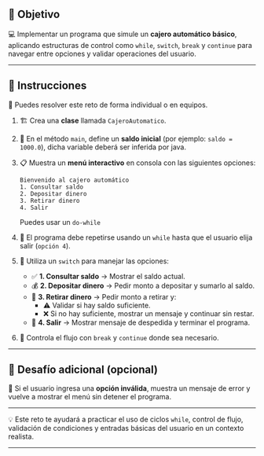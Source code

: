 
## 🎯 Objetivo

💻 Implementar un programa que simule un **cajero automático básico**, aplicando estructuras de control como `while`, `switch`, `break` y `continue` para navegar entre opciones y validar operaciones del usuario.

---

## 📝 Instrucciones

👥 Puedes resolver este reto de forma individual o en equipos.

1. 🏗️ Crea una **clase** llamada `CajeroAutomatico`.

2. 💸 En el método `main`, define un **saldo inicial** (por ejemplo: `saldo = 1000.0`), dicha variable deberá ser inferida por java.

3. 📋 Muestra un **menú interactivo** en consola con las siguientes opciones:
   ```
   Bienvenido al cajero automático
   1. Consultar saldo
   2. Depositar dinero
   3. Retirar dinero
   4. Salir
   ```
   Puedes usar un `do-while`

4. 🔁 El programa debe repetirse usando un `while` hasta que el usuario elija salir (`opción 4`).

5. 🧠 Utiliza un `switch` para manejar las opciones:
    - ✅ **1. Consultar saldo** → Mostrar el saldo actual.
    - 💰 **2. Depositar dinero** → Pedir monto a depositar y sumarlo al saldo.
    - 💸 **3. Retirar dinero** → Pedir monto a retirar y:
        - ⚠️ Validar si hay saldo suficiente.
        - ❌ Si no hay suficiente, mostrar un mensaje y continuar sin restar.
    - 👋 **4. Salir** → Mostrar mensaje de despedida y terminar el programa.

6. 🧭 Controla el flujo con `break` y `continue` donde sea necesario.

---

## 🎯 Desafío adicional (opcional)

🧠 Si el usuario ingresa una **opción inválida**, muestra un mensaje de error y vuelve a mostrar el menú sin detener el programa.

---

💡 Este reto te ayudará a practicar el uso de ciclos `while`, control de flujo, validación de condiciones y entradas básicas del usuario en un contexto realista.

---
